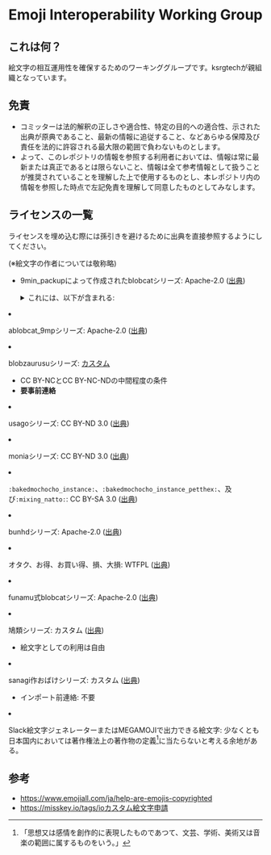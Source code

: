 # Emoji Interoperability Working Group

## これは何？
絵文字の相互運用性を確保するためのワーキンググループです。ksrgtechが親組織となっています。

## 免責
* コミッターは法的解釈の正しさや適合性、特定の目的への適合性、示された出典が原典であること、最新の情報に追従すること、などあらゆる保障及び責任を法的に許容される最大限の範囲で負わないものとします。
* よって、このレポジトリの情報を参照する利用者においては、情報は常に最新または真正であるとは限らないこと、情報は全て参考情報として扱うことが推奨されていることを理解した上で使用するものとし、本レポジトリ内の情報を参照した時点で左記免責を理解して同意したものとしてみなします。

## ライセンスの一覧
ライセンスを埋め込む際には孫引きを避けるために出典を直接参照するようにしてください。

(※絵文字の作者については敬称略)

* 9min_packupによって作成されたblobcatシリーズ: Apache-2.0 ([出典][license-9min])
  <details>
    <summary>これには、以下が含まれる:</summary>
    
    * `:ablobcatcomfy_spin:`
    * `:ablobcatcomfy_spin_fast:`
    * `:blobcatcomfy_pirate:`
    * `:blobcatcomfy_spacepirate:`
    * `:blobcatcomfy_bakedmochocho:`
    * `:blobcatcomfy_ehoumaki:`
    * `:blobcatcomfy_ehoumaki_mid:`
    * `:blobcatcomfy_ehoumaki_head:`
    * `:blobcatcomfy_ehoumaki_corner:`
    * `:blobcatcomfy_ehoumaki_tail:`
    * `:blobcatcomfy_ehoumaki_wagiri:`
    * `:blobcatcomfy_ehoumaki_wagiri_spin:`
    * `:blobcatcomfy_ehoumaki_wagiri_spin_fast:`
    * `:blobcatcomfy_roundball:`
    * `:blobcatcomfy_rabbit_dance:`
    * `:blobcatcomfy_rabbit_dance_red:`
    * `:blobcatcomfy_rabbit_dance_orange:`
    * `:blobcatcomfy_rabbit_dance_mint:`
    * `:blobcatcomfy_rabbit_dance_cyan:`
    * `:blobcatcomfy_rabbit_dance_blue:`
    * `:blobcatcomfy_rabbit_dance_purple:`
    * `:blobcatcomfy_bakedcomfy_azuki:`
    * `:blobcatcomfy_bakedcomfy_chocolate:`
    * `:blobcatcomfy_bakedcomfy_matcha:`
    * `:blobcatcomfy_bakedcomfy_sakura:`
    * `:ablobcatcomfynod:`
    * `:ablobcatcomfynodfast:`
    * `:ablobcatcomfyheadbangfastultra:`
    * `:blobcatcomfy_block:`</details> 
* ablobcat_9mpシリーズ: Apache-2.0 ([出典][license-9min])
* blobzaurusuシリーズ: [カスタム][license-blobzaurusu]
  * CC BY-NCとCC BY-NC-NDの中間程度の条件
  * **要事前連絡**
* usagoシリーズ: CC BY-ND 3.0 ([出典][license-9min])
* moniaシリーズ: CC BY-ND 3.0 ([出典][license-9min])
* `:bakedmochocho_instance:`、`:bakedmochocho_instance_petthex:`、及び`:mixing_natto:`: CC BY-SA 3.0 ([出典][license-9min])
* bunhdシリーズ: Apache-2.0 ([出典][license-volpeon])
* オタク、お得、お買い得、損、大損: WTFPL ([出典][license-mewl-otaku])
* funamu式blobcatシリーズ: Apache-2.0 ([出典][license-funyapu])
* 鳩類シリーズ: カスタム ([出典][license-hatorui])
  * 絵文字としての利用は自由
* sanagi作おばけシリーズ: カスタム ([出典][license-sanagi-ghost])
  * インポート前連絡: 不要
* Slack絵文字ジェネレーターまたはMEGAMOJIで出力できる絵文字: 少なくとも日本国内においては著作権法上の著作物の定義[^1]に当たらないと考える余地がある。

## 参考
* https://www.emojiall.com/ja/help-are-emojis-copyrighted
* https://misskey.io/tags/ioカスタム絵文字申請

[^1]: 「思想又は感情を創作的に表現したものであつて、文芸、学術、美術又は音楽の範囲に属するものをいう。」

[license-9min]: https://rustearain.space/@9min_packup/pages/1699656044952
[license-blobzaurusu]: https://rustearain.space/@9min_packup/pages/1692008329294
[license-volpeon]: https://volpeon.ink/emojis/bunhd/
[license-mewl-otaku]: https://mewl.me/notes/818c6815dfc7efabde9b612e
[license-funyapu]: https://misskey.io/@funamusea/pages/blobcat_fu
[license-hatorui]: https://calc.rettuce.page/@rns_8i8/pages/hatorui-emoji
[license-sanagi-ghost]: https://maniakey.homes/@sanagi/pages/1709985753046
